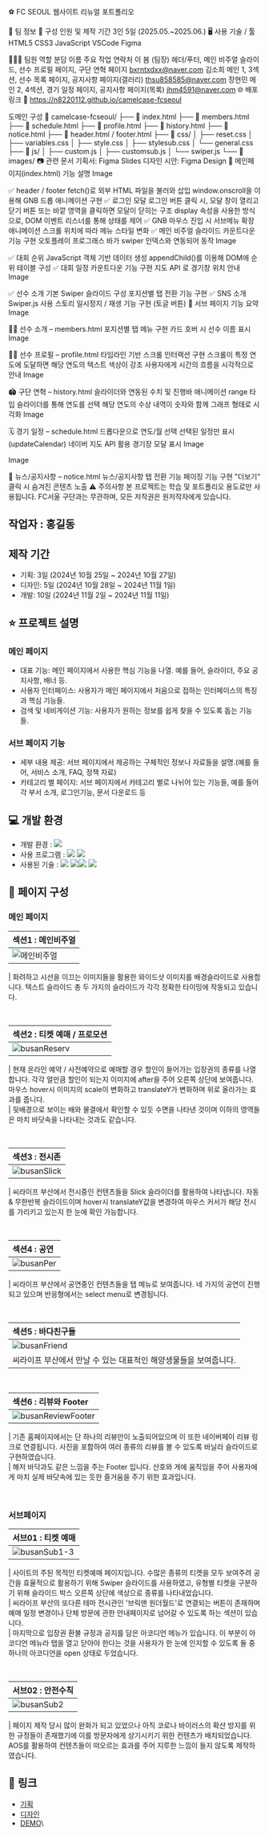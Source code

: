 
⚽ FC SEOUL 웹사이트 리뉴얼 포트폴리오

🐫 팀 정보
👥 구성 인원 및 제작 기간
3인
5일 (2025.05.~2025.06.)
🖥 사용 기술 / 툴
HTML5
CSS3
JavaScript
VSCode
Figma

🧑‍🤝‍🧑 팀원 역할 분담
이름	주요 작업	연락처
이 봄 (팀장)	헤더/푸터, 메인 비주얼 슬라이드, 선수 프로필 페이지, 구단 연혁 페이지	bxrntxdxx@naver.com
김소희	메인 1, 3섹션, 선수 목록 페이지, 공지사항 페이지(갤러리)	thsu858585@naver.com
장현민	메인 2, 4섹션, 경기 일정 페이지, 공지사항 페이지(목록)	jhm4591@naver.com
🌐 배포 링크
🔗 https://n8220112.github.io/camelcase-fcseoul

도메인 구성
💾 camelcase-fcseoul/
├── 📑 index.html
├── 📑 members.html
├── 📑 schedule.html
├── 📑 profile.html
├── 📑 history.html
├── 📑 notice.html
├── 📄 header.html / footer.html
├── 📂 css/
│ ├── reset.css
│ ├── variables.css
│ ├── style.css
│ ├── stylesub.css
│ └── general.css
├── 📂 js/
│ ├── custom.js
│ ├── customsub.js
│ └── swiper.js
└── 📂 images/
📷 관련 문서
기획서: Figma Slides
디자인 시안: Figma Design
🧩 메인페이지(index.html) 기능 설명
Image

✅ header / footer
fetch()로 외부 HTML 파일을 불러와 삽입
window.onscroll을 이용해 GNB 드롭 애니메이션 구현
✅ 로그인 모달
로그인 버튼 클릭 시, 모달 창이 열리고
닫기 버튼 또는 바깥 영역을 클릭하면 모달이 닫히는 구조
display 속성을 사용한 방식으로,
DOM 이벤트 리스너를 통해 상태를 제어
✅ GNB
마우스 진입 시 서브메뉴 확장 애니메이션
스크롤 위치에 따라 메뉴 스타일 변화
✅ 메인 비주얼 슬라이드
카운트다운 기능 구현
오토플레이 프로그래스 바가 swiper 인덱스와 연동되어 동작
Image

✅ 대회 순위
JavaScript 객체 기반 데이터 생성
appendChild()를 이용해 DOM에 순위 테이블 구성
✅ 대회 일정
카운트다운 기능 구현
지도 API 로 경기창 위치 안내
Image

✅ 선수 소개
기본 Swiper 슬라이드 구성
포지션별 탭 전환 기능 구현
✅ SNS 소개
Swiper.js 사용
스토리 일시정지 / 재생 기능 구현 (토글 버튼)
📄 서브 페이지 기능 요약
Image

🏃‍♂️ 선수 소개 – members.html
포지션별 탭 메뉴 구현
카드 호버 시 선수 이름 표시
Image

🧑‍🏫 선수 프로필 – profile.html
타임라인 기반 스크롤 인터랙션 구현
스크롤이 특정 연도에 도달하면 해당 연도의 텍스트 색상이 강조
사용자에게 시간의 흐름을 시각적으로 안내
Image

🏟️ 구단 연혁 – history.html
슬라이더와 연동된 수치 및 진행바 애니메이션
range 타입 슬라이더를 통해 연도를 선택
해당 연도의 수상 내역이 숫자와 함께 그래프 형태로 시각화
Image

🗓️ 경기 일정 – schedule.html
드롭다운으로 연도/월 선택
선택된 일정만 표시 (updateCalendar)
네이버 지도 API 활용 경기장 모달 표시
Image

Image

📢 뉴스/공지사항 – notice.html
뉴스/공지사항 탭 전환 기능
페이징 기능 구현
"더보기" 클릭 시 숨겨진 콘텐츠 노출
⚠️ 주의사항
본 프로젝트는 학습 및 포트폴리오 용도로만 사용됩니다.
FC서울 구단과는 무관하며, 모든 저작권은 원저작자에게 있습니다.








## 작업자 : 홍길동

## 제작 기간
- 기획: 3일 (2024년 10월 25일 ~ 2024년 10월 27일)
- 디자인: 5일 (2024년 10월 28일 ~ 2024년 11월 1일)
- 개발: 10일 (2024년 11월 2일 ~ 2024년 11월 11일)

## ⭐️ 프로젝트 설명

### 메인 페이지 
- 대표 기능: 메인 페이지에서 사용한 핵심 기능을 나열. 예를 들어, 슬라이더, 주요 공지사항, 배너 등.
- 사용자 인터페이스: 사용자가 메인 페이지에서 처음으로 접하는 인터페이스의 특징과 핵심 기능들.
- 검색 및 네비게이션 기능: 사용자가 원하는 정보를 쉽게 찾을 수 있도록 돕는 기능들.

### 서브 페이지 기능

- 세부 내용 제공: 서브 페이지에서 제공하는 구체적인 정보나 자료들을 설명.(예를 들어, 서비스 소개, FAQ, 정책 자료)
- 카테고리 별 페이지: 서브 페이지에서 카테고리 별로 나뉘어 있는 기능들, 예를 들어 각 부서 소개, 로그인기능, 문서 다운로드 등

## 💻 개발 환경

- 개발 환경 : <img src="https://img.shields.io/badge/windows10-0078D6?style=flat-square&logo=windows10&logoColor=white"/>
- 사용 프로그램 : <img src="https://img.shields.io/badge/Vs code-007ACC?style=flat-square&logo=visualstudiocode&logoColor=white"/>  <img src="https://img.shields.io/badge/figma-F24E1E?style=flat-square&logo=figma&logoColor=white"/>
- 사용된 기술 :
  <img src="https://img.shields.io/badge/html5-E34F26?style=flat-square&logo=html5&logoColor=white"> <img src="https://img.shields.io/badge/css3-1572B6?style=flat-square&logo=css3&logoColor=white"><img src="https://img.shields.io/badge/JavaScript-F7DF1E?style=flat-square&logo=JavaScript&logoColor=white"> <img src="https://img.shields.io/badge/Swiper-6332F6?style=flat-square&logo=Swiper&logoColor=white">



## 👀 페이지 구성

### 메인 페이지

| 섹션1 : 메인비주얼                                                                                                      |
| :---------------------------------------------------------------------------------------------------------------------- |
| ![메인비주얼](https://github.com/user-attachments/assets/d7107121-e60d-4407-8795-813ed25c7698)


| 화려하고 시선을 이끄는 이미지들을 활용한 와이드샷 이미지를 배경슬라이드로 사용합니다. 텍스트 슬라이드 총 두 가지의 슬라이드가 각각 정확한 타이밍에 작동되고 있습니다.

<br>

| 섹션2 : 티켓 예매 / 프로모션                                                                                              |
| :------------------------------------------------------------------------------------------------------------------------ |
| ![busanReserv]() |

| 현재 온라인 예약 / 사전예약으로 예매할 경우 할인이 들어가는 입장권의 종류를 나열합니다. 각각 얼만큼 할인이 되는지 이미지에 after을 주어 오른쪽 상단에 보여줍니다. 마우스 hover시 이미지의 scale이 변화하고 translateY가 변화하며 위로 올라가는 효과를 줍니다.<br>
| 뒷배경으로 보이는 배와 물결에서 확인할 수 있듯 수면을 나타낸 것이며 이하의 영역들은 마치 바닷속을 나타내는 것과도 같습니다.

<br>

| 섹션3 : 전시존                                                                                                           |
| :----------------------------------------------------------------------------------------------------------------------- |
| ![busanSlick]() |

| 씨라이프 부산에서 전시중인 컨텐츠들을 Slick 슬라이더를 활용하여 나타냅니다. 자동 & 무한반복 슬라이드이며 hover시 translateY값을 변경하여 마우스 커서가 해당 전시를 가리키고 있는지 한 눈에 확인 가능합니다.

<br>

| 섹션4 : 공연                                                                                                           |
| :--------------------------------------------------------------------------------------------------------------------- |
| ![busanPer]() |

| 씨라이프 부산에서 공연중인 컨텐츠들을 탭 메뉴로 보여줍니다. 네 가지의 공연이 진행되고 있으며 반응형에서는 select menu로 변경됩니다.

<br>

| 섹션5 : 바다친구들                                                                                                        |
| :------------------------------------------------------------------------------------------------------------------------ |
| ![busanFriend]() |
| 씨라이프 부산에서 만날 수 있는 대표적인 해양생물들을 보여줍니다.

<br>

| 섹션6 : 리뷰와 Footer                                                                                                           |
| :------------------------------------------------------------------------------------------------------------------------------ |
| ![busanReviewFooter]() |

| 기존 홈페이지에서는 단 하나의 리뷰만이 노출되어있으며 이 또한 네이버페이 리뷰 링크로 연결됩니다. 사진을 포함하여 여러 종류의 리뷰를 볼 수 있도록 바닐라 슬라이드로 구현하였습니다.<br>
| 해저 바닥과도 같은 느낌을 주는 Footer 입니다. 산호와 게에 움직임을 주어 사용자에게 마치 실제 바닷속에 있는 듯한 즐거움을 주기 위한 효과입니다.

<br>

### 서브페이지

| 서브01 : 티켓 예매                                                                                                        |
| :------------------------------------------------------------------------------------------------------------------------ |
| ![busanSub1-3]() |

| 사이트의 주된 목적인 티켓예매 페이지입니다. 수많은 종류의 티켓을 모두 보여주려 공간을 효율적으로 활용하기 위해 Swiper 슬라이드를 사용하였고, 유형별 티켓을 구분하기 위해 슬라이드 박스 오른쪽 상단에 색상으로 종류를 나타내었습니다.<br>
| 씨라이프 부산의 또다른 테마 전시관인 '브릭맨 원더월드'로 연결되는 버튼이 존재하며 예매 일정 변경이나 단체 방문에 관한 안내페이지로 넘어갈 수 있도록 하는 섹션이 있습니다. <br>
| 마지막으로 입장권 환불 규정과 공지를 담은 아코디언 메뉴가 있습니다. 이 부분이 아코디언 메뉴라 탭을 열고 닫아야 한다는 것을 사용자가 한 눈에 인지할 수 있도록 둘 중 하나의 아코디언을 open 상태로 두었습니다.

<br>

| 서브02 : 안전수칙                                                                                                       |
| :---------------------------------------------------------------------------------------------------------------------- |
| ![busanSub2]() |

| 페이지 제작 당시 많이 완화가 되고 있었으나 아직 코로나 바이러스의 확산 방지를 위한 규정들이 존재했기에 이를 방문자에게 상기시키기 위한 컨텐츠가 배치되었습니다. AOS를 활용하여 컨텐츠들이 떠오르는 효과를 주어 지루한 느낌이 들지 않도록 제작하였습니다.

## 🚀 링크

- [기획]()
- [디자인]()
- [DEMO]()\
